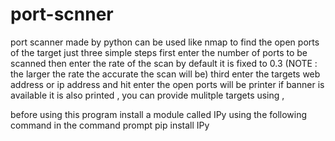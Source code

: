 # port-scnner
port scanner made by python can be used like nmap to find the open ports of the target just three simple steps first enter the number of ports to be scanned then enter the rate of the scan by default it is fixed to 0.3 (NOTE : the larger the rate the accurate the scan will be) third enter the targets web address or ip address and hit enter the open ports will be printer if banner is available it is also printed , you can provide mulitple targets using , 


before using this program install a module called IPy using the following command in the command prompt
pip install IPy


